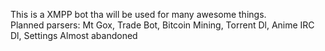 This is a XMPP bot tha will be used for many awesome things.</br>
Planned parsers: Mt Gox, Trade Bot, Bitcoin Mining, Torrent Dl, Anime IRC Dl, Settings
Almost abandoned
